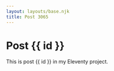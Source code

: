 ```yaml
---
layout: layouts/base.njk
title: Post 3065
---
```


# Post {{ id }}

This is post {{ id }} in my Eleventy project.

